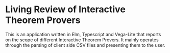 # Living Review of Interactive Theorem Provers

This is an application written in Elm, Typescript and Vega-Lite that reports on
the scope of different Interactive Theorem Provers. It mainly operates through
the parsing of client side CSV files and presenting them to the user.
